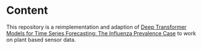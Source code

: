 # Content
This repository is a reimplementation and adaption of [Deep Transformer Models for Time Series Forecasting: The Influenza Prevalence Case](https://arxiv.org/pdf/2001.08317.pdf) to work on plant based sensor data.